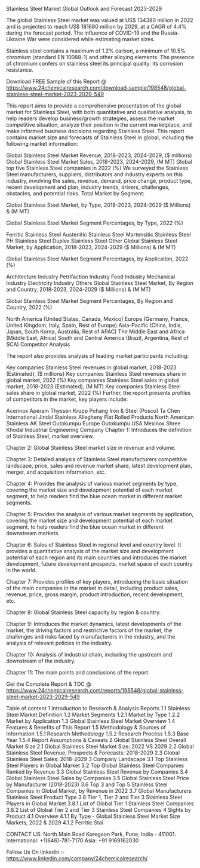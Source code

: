 Stainless Steel Market Global Outlook and Forecast 2023-2029

The global Stainless Steel market was valued at US$ 134380 million in 2022 and is projected to reach US$ 181680 million by 2029, at a CAGR of 4.4% during the forecast period. The influence of COVID-19 and the Russia-Ukraine War were considered while estimating market sizes.

Stainless steel contains a maximum of 1.2% carbon, a minimum of 10.5% chromium (standard EN 10088-1) and other alloying elements. The presence of chromium confers on stainless steel its principal quality: its corrosion resistance.

Download FREE Sample of this Report @ https://www.24chemicalresearch.com/download-sample/198548/global-stainless-steel-market-2023-2029-549

This report aims to provide a comprehensive presentation of the global market for Stainless Steel, with both quantitative and qualitative analysis, to help readers develop business/growth strategies, assess the market competitive situation, analyze their position in the current marketplace, and make informed business decisions regarding Stainless Steel. This report contains market size and forecasts of Stainless Steel in global, including the following market information:

Global Stainless Steel Market Revenue, 2018-2023, 2024-2029, ($ millions)
Global Stainless Steel Market Sales, 2018-2023, 2024-2029, (M MT)
Global top five Stainless Steel companies in 2022 (%)
We surveyed the Stainless Steel manufacturers, suppliers, distributors and industry experts on this industry, involving the sales, revenue, demand, price change, product type, recent development and plan, industry trends, drivers, challenges, obstacles, and potential risks. Total Market by Segment:

Global Stainless Steel Market, by Type, 2018-2023, 2024-2029 ($ Millions) & (M MT)

Global Stainless Steel Market Segment Percentages, by Type, 2022 (%)

Ferritic Stainless Steel
Austenitic Stainless Steel
Martensitic Stainless Steel
PH Stainless Steel
Duplex Stainless Steel
Other
Global Stainless Steel Market, by Application, 2018-2023, 2024-2029 ($ Millions) & (M MT)

Global Stainless Steel Market Segment Percentages, by Application, 2022 (%)

Architecture Industry
Petrifaction Industry
Food Industry
Mechanical Industry
Electricity Industry
Others
Global Stainless Steel Market, By Region and Country, 2018-2023, 2024-2029 ($ Millions) & (M MT)

Global Stainless Steel Market Segment Percentages, By Region and Country, 2022 (%)

North America (United States, Canada, Mexico)
Europe (Germany, France, United Kingdom, Italy, Spain, Rest of Europe)
Asia-Pacific (China, India, Japan, South Korea, Australia, Rest of APAC)
The Middle East and Africa (Middle East, Africa)
South and Central America (Brazil, Argentina, Rest of SCA)
Competitor Analysis

The report also provides analysis of leading market participants including:

Key companies Stainless Steel revenues in global market, 2018-2023 (Estimated), ($ millions)
Key companies Stainless Steel revenues share in global market, 2022 (%)
Key companies Stainless Steel sales in global market, 2018-2023 (Estimated), (M MT)
Key companies Stainless Steel sales share in global market, 2022 (%)
Further, the report presents profiles of competitors in the market, key players include:

Acerinox
Aperam
Thyssen Krupp
Pohang Iron & Steel (Posco)
Ta Chen International
Jindal Stainless
Allegheny Flat Rolled Products
North American Stainless
AK Steel
Outokumpu Europe
Outokumpu USA
Mexinox
Shree Khodal Industrial Engineering Company
Chapter 1: Introduces the definition of Stainless Steel, market overview.

Chapter 2: Global Stainless Steel market size in revenue and volume.

Chapter 3: Detailed analysis of Stainless Steel manufacturers competitive landscape, price, sales and revenue market share, latest development plan, merger, and acquisition information, etc.

Chapter 4: Provides the analysis of various market segments by type, covering the market size and development potential of each market segment, to help readers find the blue ocean market in different market segments.

Chapter 5: Provides the analysis of various market segments by application, covering the market size and development potential of each market segment, to help readers find the blue ocean market in different downstream markets.

Chapter 6: Sales of Stainless Steel in regional level and country level. It provides a quantitative analysis of the market size and development potential of each region and its main countries and introduces the market development, future development prospects, market space of each country in the world.

Chapter 7: Provides profiles of key players, introducing the basic situation of the main companies in the market in detail, including product sales, revenue, price, gross margin, product introduction, recent development, etc.

Chapter 8: Global Stainless Steel capacity by region & country.

Chapter 9: Introduces the market dynamics, latest developments of the market, the driving factors and restrictive factors of the market, the challenges and risks faced by manufacturers in the industry, and the analysis of relevant policies in the industry.

Chapter 10: Analysis of industrial chain, including the upstream and downstream of the industry.

Chapter 11: The main points and conclusions of the report.

Get the Complete Report & TOC @ https://www.24chemicalresearch.com/reports/198548/global-stainless-steel-market-2023-2029-549

Table of content
1 Introduction to Research & Analysis Reports
1.1 Stainless Steel Market Definition
1.2 Market Segments
1.2.1 Market by Type
1.2.2 Market by Application
1.3 Global Stainless Steel Market Overview
1.4 Features & Benefits of This Report
1.5 Methodology & Sources of Information
1.5.1 Research Methodology
1.5.2 Research Process
1.5.3 Base Year
1.5.4 Report Assumptions & Caveats
2 Global Stainless Steel Overall Market Size
2.1 Global Stainless Steel Market Size: 2022 VS 2029
2.2 Global Stainless Steel Revenue, Prospects & Forecasts: 2018-2029
2.3 Global Stainless Steel Sales: 2018-2029
3 Company Landscape
3.1 Top Stainless Steel Players in Global Market
3.2 Top Global Stainless Steel Companies Ranked by Revenue
3.3 Global Stainless Steel Revenue by Companies
3.4 Global Stainless Steel Sales by Companies
3.5 Global Stainless Steel Price by Manufacturer (2018-2023)
3.6 Top 3 and Top 5 Stainless Steel Companies in Global Market, by Revenue in 2022
3.7 Global Manufacturers Stainless Steel Product Type
3.8 Tier 1, Tier 2 and Tier 3 Stainless Steel Players in Global Market
3.8.1 List of Global Tier 1 Stainless Steel Companies
3.8.2 List of Global Tier 2 and Tier 3 Stainless Steel Companies
4 Sights by Product
4.1 Overview
4.1.1 By Type - Global Stainless Steel Market Size Markets, 2022 & 2029
4.1.2 Ferritic Stai

CONTACT US:
North Main Road Koregaon Park, Pune, India - 411001.
International: +1(646)-781-7170
Asia: +91 9169162030

Follow Us On linkedin :- https://www.linkedin.com/company/24chemicalresearch/
